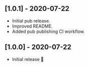 ## [1.0.1] - 2020-07-22

- Initial pub release.
- Improved README.
- Added pub publishing CI workflow.

## [1.0.0] - 2020-07-22

- Initial release 🎉
